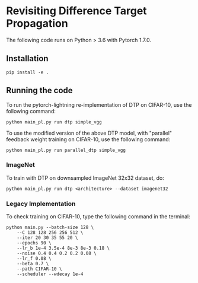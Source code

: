 # Revisiting Difference Target Propagation

The following code runs on Python > 3.6 with Pytorch 1.7.0.
## Installation
```console
pip install -e .
```

## Running the code
To run the pytorch-lightning re-implementation of DTP on CIFAR-10, use the following command:
```console
python main_pl.py run dtp simple_vgg
```

To use the modified version of the above DTP model, with "parallel" feedback weight training on CIFAR-10, use the following command:
```console
python main_pl.py run parallel_dtp simple_vgg
```

### ImageNet

To train with DTP on downsampled ImageNet 32x32 dataset, do:
```
python main_pl.py run dtp <architecture> --dataset imagenet32
```


### Legacy Implementation
To check training on CIFAR-10, type the following command in the terminal:

```console
python main.py --batch-size 128 \
    --C 128 128 256 256 512 \
    --iter 20 30 35 55 20 \
    --epochs 90 \
    --lr_b 1e-4 3.5e-4 8e-3 8e-3 0.18 \
    --noise 0.4 0.4 0.2 0.2 0.08 \
    --lr_f 0.08 \
    --beta 0.7 \
    --path CIFAR-10 \
    --scheduler --wdecay 1e-4
```
